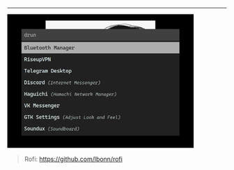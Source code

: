---
<p>
  <img width="428" alt="Rofi" src="~/Pictures/System/rofi.png">
</p>

>Rofi: https://github.com/lbonn/rofi
>
